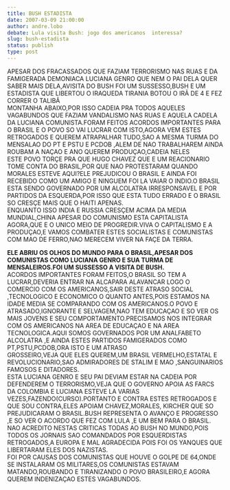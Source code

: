 ```yaml
---
title: BUSH ESTADISTA
date: 2007-03-09 21:00:00
author: andre.lobo
debate: Lula visita Bush: jogo dos americanos  interessa?
slug: bush-estadista
status: publish 
type: post
---
```


APESAR DOS FRACASSADOS QUE FAZIAM TERRORISMO NAS RUAS E DA FAMIGERADA DEMONIACA LUCIANA GENRO QUE NEM O PAI DELA QUER SABER MAIS DELA,AVISITA DO BUSH FOI UM SUSSESSO,BUSH E UM ESTADISTA QUE LIBERTOU O IRAQUEDA TIRANIA BOTOU O IRÃ DE 4 E FEZ CORRER O TALIBÃ   
MONTANHA ABAIXO,POR ISSO CADEIA PRA TODOS AQUELES VAGABUNDOS QUE FAZIAM VANDALISMO NAS RUAS E AQUELA CADELA DA LUCIANA COMUNISTA.FORAM FEITOS ACORDOS IMPORTANTES PARA O BRASIL E O POVO SO VAI LUCRAR COM ISTO,AGORA VEM ESTES RETROGADOS E QUEREM ATRAPALHAR TUDO,SAO A MESMA TURMA DO MENSALAO DO PT E PSTU E PCDOB ,ALEM DE NAO TRABALHAREM AINDA ROUBAM A NAÇAO E ANO QUEREM PRODUÇAO,CADEIA NELES  
ESTE POVO TORÇE PRA QUE HUGO CHAVEZ QUE E UM REACIONARIO TOME CONTA DO BRASIL,POR QUE NAO PROTESTARAM QUANDO MORALES ESTEVE AQUI?ELE PREJUDICOU O BRASIL E AINDA FOI RECEBIDO COMO UM AMIGO E NINGUEM FOI LA VAIAR O INDIO.O BRASIL ESTA SENDO GOVERNADO POR UM ALCOLATRA IRRESPONSAVEL E POR PARTIDOS DA ESQUERDA,POR ISSO QUE ESTA TUDO ERRADO E O BRASIL SO CRESÇE MAIS QUE O HAITI APENAS.  
ENQUANTO ISSO INDIA E RUSSIA CRESÇEM ACIMA DA MEDIA MUNDIAL,CHINA APESAR DO COMUNISMO ESTA CAPITALISTA AGORA,QUE E O UNICO MEIO DE PROGREDIR.VIVA O CAPITALISMO E A PRODUÇAO,E VAMOS COMBATER ESTES SOCIALISTAS E COMUNISTAS COM MAO DE FERRO,NAO MERECEM VIVER NA FAÇE DA TERRA.  
  
**ELE ABRIU OS OLHOS DO MUNDO PARA O BRASIL,APESAR DOS COMUNISTAS COMO LUCIANA GENRO E SUA TURMA DE MENSALEIROS.FOI UM SUSSESSO A VISITA DE BUSH.**  
ACORDOS IMPORTANTES FORAM FEITOS,O BRASIL SO TEM A LUCRAR,DEVERIA ENTRAR NA ALCAPARA ALAVANCAR LOGO O COMERCIO COM OS AMERICANOS,SAIR DESTE ATRASO SOCIAL ,TECNOLOGICO E ECONOMICO O QUANTO ANTES,POIS ESTAMOS NA IDADE MEDIA SE COMPARANDO COM OS AMERICANOS.O POVO E ATRASADO,IGNORANTE E SELVAGEM,NAO TEM EDUCAÇAO E SO VER OS MAIS JOVENS E SEU COMPORTAMENTO.PRECISAMOS NOS INTEGRAR COM OS AMERICANOS NA AREA DE EDUCAÇAO E NA AREA TECNOLOGICA.AQUI SOMOS GOVERNADOS POR UM ANALFABETO ALCOLATRA ,E AINDA ESTES PARTIDOS FAMIGERADOS COMO PT,PSTU,PCDOB,ORA ISTO E UM ATRASO  
GROSSEIRO,VEJA QUE ELES QUEREM,UM BRASIL VERMELHO,ESTATAL E REVOLUCIONARIO,SAO ADMIRADORES DE STALIM E MAO ,SANGUINARIOS FAMOSOS E DITADORES.  
ESTA LUCIANA GENRO E SEU PAI DEVIAM ESTAR NA CADEIA POR DEFENDEREM O TERRORISMO,VEJA QUE O GOVERNO APOIA AS FARCS DA COLOMBIA E LUCIANA ESTEVE LA VARIAS VEZES,FAZENDO(CURSO).PORTANTO E CONTRA ESTES RETROGADOS E QUE SOU CONTRA,ELES APOIAM CHAVEZ,MORALES, KIRCHER QUE SO PREJUDICARAM O BRASIL.BUSH REPRESENTA O AVANÇO E PROGRESSO ,E SO VER O ACORDO QUE FEZ COM LULA ,E UM BEM PARA O BRASIL.  
NAO ACREDITO NESTAS CRITICAS TODAS AO BUSH NO MUNDO,POIS TODOS OS JORNAIS SAO COMANDADOS POR ESQUERDISTAS RETROGADOS,A EUROPA E MAL AGRADECIDA POIS FOI OS YANQUES QUE LIBERTARAM ELES DOS NAZISTAS.  
FOI POR CAUSAS DOS COMUNISTAS QUE HOUVE O GOLPE DE 64,ONDE SE INSTALARAM OS MILITARES,OS COMUNISTAS ESTAVAM MATANDO,ROUBANDO E TIRANIZANDO O POVO BRASILEIRO,E AGORA QUEREM INDENIZAÇAO ESTES VAGABUNDOS.
